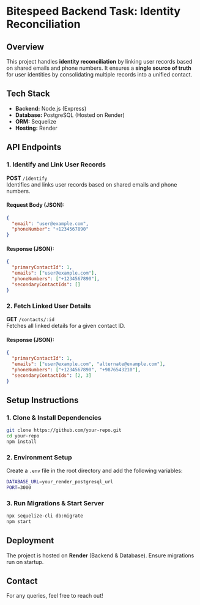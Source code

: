 # Bitespeed Backend Task: Identity Reconciliation

## Overview
This project handles **identity reconciliation** by linking user records based on shared emails and phone numbers. It ensures a **single source of truth** for user identities by consolidating multiple records into a unified contact.

## Tech Stack
- **Backend:** Node.js (Express)
- **Database:** PostgreSQL (Hosted on Render)
- **ORM:** Sequelize
- **Hosting:** Render

## API Endpoints
### 1. Identify and Link User Records
**POST** `/identify`  
Identifies and links user records based on shared emails and phone numbers.

#### Request Body (JSON):
```json
{
  "email": "user@example.com",
  "phoneNumber": "+1234567890"
}
```

#### Response (JSON):
```json
{
  "primaryContactId": 1,
  "emails": ["user@example.com"],
  "phoneNumbers": ["+1234567890"],
  "secondaryContactIds": []
}
```

### 2. Fetch Linked User Details
**GET** `/contacts/:id`  
Fetches all linked details for a given contact ID.

#### Response (JSON):
```json
{
  "primaryContactId": 1,
  "emails": ["user@example.com", "alternate@example.com"],
  "phoneNumbers": ["+1234567890", "+9876543210"],
  "secondaryContactIds": [2, 3]
}
```

## Setup Instructions
### 1. Clone & Install Dependencies
```sh
git clone https://github.com/your-repo.git
cd your-repo
npm install
```

### 2. Environment Setup
Create a `.env` file in the root directory and add the following variables:
```sh
DATABASE_URL=your_render_postgresql_url
PORT=3000
```

### 3. Run Migrations & Start Server
```sh
npx sequelize-cli db:migrate
npm start
```

## Deployment
The project is hosted on **Render** (Backend & Database). Ensure migrations run on startup.

## Contact
For any queries, feel free to reach out!

